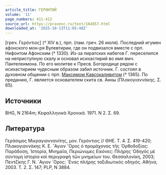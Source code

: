 ```yaml
---
article_title: ГЕРОНТИЙ
volume: '11'
page_numbers: 411-412
source_url: https://pravenc.ru/text/164857.html
downloaded_at: '2025-10-13T11:05:48Z'
---
```


[греч. Γερόντιος] († XIV в.), прп. (пам. греч. 26 июля). Последний игумен афонского мон-ря Вулевтирии, где он подвизался вместе с прп. Нифонтом Афонским († 1330). Из-за пиратских набегов Г. переселился на неприступную скалу и основал исихастирий во имя вмч. Пантелеимона. По его молитве к Пресв. Богородице рядом с исихастирием чудесным образом забил источник. Г. состоял в духовном общении с прп. [Максимом Кавсокаливитом](<https://pravenc.ru/text/Максимом Кавсокаливитом.html>) († 1365). По преданию, Г. является основателем скита св. Анны (Πλακογιαννάκης. Σ. 
65).

## Источники

BHG, N 2164m; Κεφαλληνικὰ Χρονικά. 1971. N 2. Σ. 69.

## Литература

Γεράσιμος Μικραγιαννανίτης, μον. Γερόντιος // ΘΗΕ. T. 4. Σ. 419-420; Πλακογιαννάκης 
Κ. 
Ε. 
῞Αγιον ῎Ορος ὁ 
προμάχονας 
τῆς 
᾿Ορθοδοξίας: 
Παράδοση, 
῾Ιστορία, 
Μνημεῖα, 
Περιώνυμες 
Εἰκόνες: 
Πλήρης 
῾Οδηγὸς 
μὲ 
σύντομη 
ἱστορία 
καὶ 
περιγραφὴ 
τῶν 
μνημείων 
του. 
Θεσσαλονίκη, 
2003; 
Πεντζίκης 
Γ. 
Ν. 
´Αγιον ´Ορος: 
´Ενας 
πλήρης 
ταξιδιωτικός 
οδηγός. 
Αθήνα, 2003. 
T. 2. Σ. 147; PLP, N 3884.
